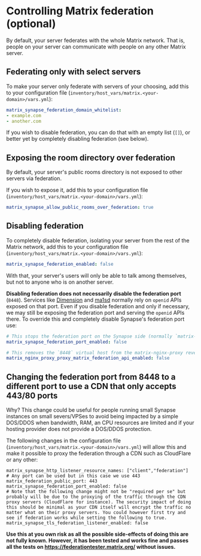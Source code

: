 # Controlling Matrix federation (optional)

By default, your server federates with the whole Matrix network.
That is, people on your server can communicate with people on any other Matrix server.


## Federating only with select servers

To make your server only federate with servers of your choosing, add this to your configuration file (`inventory/host_vars/matrix.<your-domain>/vars.yml`):

```yaml
matrix_synapse_federation_domain_whitelist:
- example.com
- another.com
```

If you wish to disable federation, you can do that with an empty list (`[]`), or better yet by completely disabling federation (see below).


## Exposing the room directory over federation

By default, your server's public rooms directory is not exposed to other servers via federation.

If you wish to expose it, add this to your configuration file (`inventory/host_vars/matrix.<your-domain>/vars.yml`):

```yaml
matrix_synapse_allow_public_rooms_over_federation: true
```


## Disabling federation

To completely disable federation, isolating your server from the rest of the Matrix network, add this to your configuration file (`inventory/host_vars/matrix.<your-domain>/vars.yml`):

```yaml
matrix_synapse_federation_enabled: false
```

With that, your server's users will only be able to talk among themselves, but not to anyone who is on another server.

**Disabling federation does not necessarily disable the federation port** (`8448`). Services like [Dimension](configuring-playbook-dimension.md) and [ma1sd](configuring-playbook-ma1sd.md) normally rely on `openid` APIs exposed on that port. Even if you disable federation and only if necessary, we may still be exposing the federation port and serving the `openid` APIs there. To override this and completely disable Synapse's federation port use:

```yaml
# This stops the federation port on the Synapse side (normally `matrix-synapse:8048` on the container network).
matrix_synapse_federation_port_enabled: false

# This removes the `8448` virtual host from the matrix-nginx-proxy reverse-proxy server.
matrix_nginx_proxy_proxy_matrix_federation_api_enabled: false
```

## Changing the federation port from 8448 to a different port to use a CDN that only accepts 443/80 ports

Why? This change could be useful for people running small Synapse instances on small severs/VPSes to avoid being impacted by a simple DOS/DDOS when bandwidth, RAM, an CPU resources are limited and if your hosting provider does not provide a DOS/DDOS protection.

The following changes in the configuration file (`inventory/host_vars/matrix.<your-domain>/vars.yml`) will allow this and make it possible to proxy the federation through a CDN such as CloudFlare or any other:

```
matrix_synapse_http_listener_resource_names: ["client","federation"]
# Any port can be used but in this case we use 443
matrix_federation_public_port: 443
matrix_synapse_federation_port_enabled: false
# Note that the following change might not be "required per se" but probably will be due to the proxying of the traffic through the CDN proxy servers (CloudFlare for instance). The security impact of doing this should be minimal as your CDN itself will encrypt the traffic no matter what on their proxy servers. You could however first try and see if federation works while setting the following to true.
matrix_synapse_tls_federation_listener_enabled: false
```

**Use this at you own risk as all the possible side-effects of doing this are not fully known. However, it has been tested and works fine and passes all the tests on <https://federationtester.matrix.org/> without issues.**
